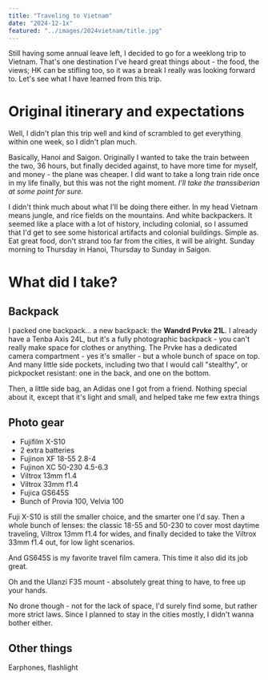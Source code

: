 ```yaml
---
title: "Traveling to Vietnam"
date: "2024-12-1x"
featured: "../images/2024vietnam/title.jpg"
---
```


Still having some annual leave left, I decided to go for a weeklong trip to Vietnam. That's one destination I've heard great things about - the food, the views; HK can be stifling too, so it was a break I really was looking forward to. Let's see what I have learned from this trip.

# Original itinerary and expectations

Well, I didn't plan this trip well and kind of scrambled to get everything within one week, so I didn't plan much.

Basically, Hanoi and Saigon. Originally I wanted to take the train between the two, 36 hours, but finally decided against, to have more time for myself, and money - the plane was cheaper. I did want to take a long train ride once in my life finally, but this was not the right moment. _I'll take the transsiberian at some point for sure._

I didn't think much about what I'll be doing there either. In my head Vietnam means jungle, and rice fields on the mountains. And white backpackers. It seemed like a place with a lot of history, including colonial, so I assumed that I'd get to see some historical artifacts and colonial buildings. Simple as. Eat great food, don't strand too far from the cities, it will be alright. Sunday morning to Thursday in Hanoi, Thursday to Sunday in Saigon.

# What did I take?

## Backpack

I packed one backpack... a new backpack: the **Wandrd Prvke 21L**. I already have a Tenba Axis 24L, but it's a fully photographic backpack - you can't really make space for clothes or anything. The Prvke has a dedicated camera compartment - yes it's smaller - but a whole bunch of space on top. And many little side pockets, including two that I would call "stealthy", or pickpocket resistant: one in the back, and one on the bottom.

Then, a little side bag, an Adidas one I got from a friend. Nothing special about it, except that it's light and small, and helped take me few extra things

## Photo gear

* Fujifilm X-S10
* 2 extra batteries
* Fujinon XF 18-55 2.8-4
* Fujinon XC 50-230 4.5-6.3
* Viltrox 13mm f1.4
* Viltrox 33mm f1.4
* Fujica GS645S
* Bunch of Provia 100, Velvia 100

Fuji X-S10 is still the smaller choice, and the smarter one I'd say. Then a whole bunch of lenses: the classic 18-55 and 50-230 to cover most daytime traveling, Viltrox 13mm f1.4 for wides, and finally decided to take the Viltrox 33mm f1.4 out, for low light scenarios.

And GS645S is my favorite travel film camera. This time it also did its job great.

Oh and the Ulanzi F35 mount - absolutely great thing to have, to free up your hands.

No drone though - not for the lack of space, I'd surely find some, but rather more strict laws. Since I planned to stay in the cities mostly, I didn't wanna bother either.

## Other things

Earphones, flashlight